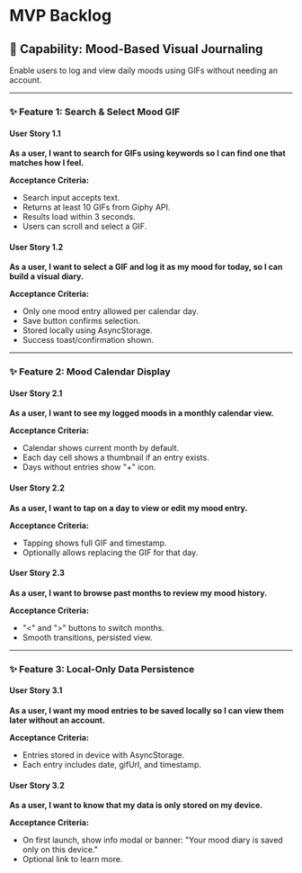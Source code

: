 # MVP Backlog

## 🧩 Capability: Mood-Based Visual Journaling

Enable users to log and view daily moods using GIFs without needing an account.

---

### ✨ Feature 1: Search & Select Mood GIF

#### User Story 1.1

**As a user, I want to search for GIFs using keywords so I can find one that matches how I feel.**

**Acceptance Criteria:**

- Search input accepts text.
- Returns at least 10 GIFs from Giphy API.
- Results load within 3 seconds.
- Users can scroll and select a GIF.

#### User Story 1.2

**As a user, I want to select a GIF and log it as my mood for today, so I can build a visual diary.**

**Acceptance Criteria:**

- Only one mood entry allowed per calendar day.
- Save button confirms selection.
- Stored locally using AsyncStorage.
- Success toast/confirmation shown.

---

### ✨ Feature 2: Mood Calendar Display

#### User Story 2.1

**As a user, I want to see my logged moods in a monthly calendar view.**

**Acceptance Criteria:**

- Calendar shows current month by default.
- Each day cell shows a thumbnail if an entry exists.
- Days without entries show "+" icon.

#### User Story 2.2

**As a user, I want to tap on a day to view or edit my mood entry.**

**Acceptance Criteria:**

- Tapping shows full GIF and timestamp.
- Optionally allows replacing the GIF for that day.

#### User Story 2.3

**As a user, I want to browse past months to review my mood history.**

**Acceptance Criteria:**

- "<" and ">" buttons to switch months.
- Smooth transitions, persisted view.

---

### ✨ Feature 3: Local-Only Data Persistence

#### User Story 3.1

**As a user, I want my mood entries to be saved locally so I can view them later without an account.**

**Acceptance Criteria:**

- Entries stored in device with AsyncStorage.
- Each entry includes date, gifUrl, and timestamp.

#### User Story 3.2

**As a user, I want to know that my data is only stored on my device.**

**Acceptance Criteria:**

- On first launch, show info modal or banner: "Your mood diary is saved only on this device."
- Optional link to learn more.
